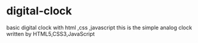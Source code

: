# digital-clock
basic digital clock with html ,css ,javascript
this is the simple analog clock written by HTML5,CSS3,JavaScript
